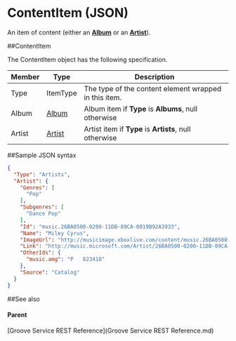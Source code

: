 # ContentItem (JSON)         


An item of content (either an [**Album**](JSON_Album.md) or an [**Artist**](JSON_Artist.md)).

##ContentItem


The ContentItem object has the following specification.

| **Member** | **Type**                                           | **Description**                                        |
|------------|----------------------------------------------------|--------------------------------------------------------|
| Type       | ItemType                                           | The type of the content element wrapped in this item.  |
| Album      | [Album](JSON_Album.md)   | Album item if **Type** is **Albums**, null otherwise   |
| Artist     | [Artist](JSON_Artist.md) | Artist item if **Type** is **Artists**, null otherwise |

##Sample JSON syntax

```json
{
  "Type": "Artists",
  "Artist": {
    "Genres": [
      "Pop"
    ],
    "Subgenres": [
      "Dance Pop"
    ],
    "Id": "music.26BA0500-0200-11DB-89CA-0019B92A3933",
    "Name": "Miley Cyrus",
    "ImageUrl": "http://musicimage.xboxlive.com/content/music.26BA0500-0200-11DB-89CA-0019B92A3933/image?locale=en-US",
    "Link": "http://music.microsoft.com/Artist/26BA0500-0200-11DB-89CA-0019B92A3933?partnerID=AwesomePartner",
    "OtherIds": {
      "music.amg": "P   823418"
    },
    "Source": "Catalog"
  }
}
```
##See also


#### Parent  

[Groove Service REST Reference](Groove Service REST Reference.md)
